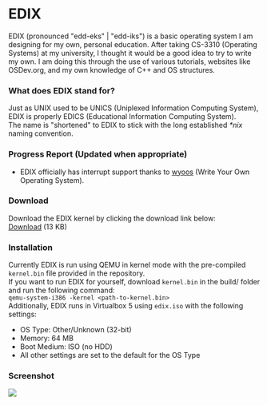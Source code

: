 # EDIX
EDIX (pronounced "edd-eks" | "edd-iks") is a basic operating system I am designing for my own, personal education. After taking CS-3310 (Operating Systems) at my university, I thought it would be a good idea to try to write my own. I am doing this through the use of various tutorials, websites like OSDev.org, and my own knowledge of C++ and OS structures.

### What does EDIX stand for?
Just as UNIX used to be UNICS (Uniplexed Information Computing System), EDIX is properly EDICS (Educational Information Computing System).</br>
The name is "shortened" to EDIX to stick with the long established *\*nix* naming convention.

### Progress Report (Updated when appropriate)
  - EDIX officially has interrupt support thanks to [wyoos](http://wyoos.org/) (Write Your Own Operating System).

### Download
Download the EDIX kernel by clicking the download link below:\
[Download](https://github.com/Kfeavel/edix/raw/master/build/kernel.bin) (13 KB)

### Installation
Currently EDIX is run using QEMU in kernel mode with the pre-compiled `kernel.bin` file provided in the repository.\
If you want to run EDIX for yourself, download `kernel.bin` in the build/ folder and run the following command:\
`qemu-system-i386 -kernel <path-to-kernel.bin>`\
Additionally, EDIX runs in Virtualbox 5 using `edix.iso` with the following settings:
  - OS Type: Other/Unknown (32-bit)
  - Memory: 64 MB
  - Boot Medium: ISO (no HDD)
  - All other settings are set to the default for the OS Type

### Screenshot
![](https://github.com/Kfeavel/edix/blob/master/current.png?raw=true)
